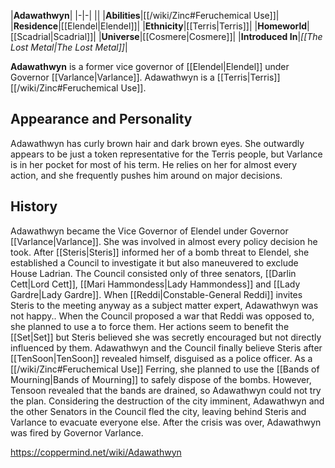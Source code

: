 |**Adawathwyn**|
|-|-|
||
|**Abilities**|[[/wiki/Zinc#Feruchemical Use]]|
|**Residence**|[[Elendel\|Elendel]]|
|**Ethnicity**|[[Terris\|Terris]]|
|**Homeworld**|[[Scadrial\|Scadrial]]|
|**Universe**|[[Cosmere\|Cosmere]]|
|**Introduced In**|*[[The Lost Metal\|The Lost Metal]]*|

**Adawathwyn** is a former vice governor of [[Elendel\|Elendel]] under Governor [[Varlance\|Varlance]]. Adawathwyn is a [[Terris\|Terris]] [[/wiki/Zinc#Feruchemical Use]].

## Appearance and Personality
Adawathwyn has curly brown hair and dark brown eyes. She outwardly appears to be just a token representative for the Terris people, but Varlance is in her pocket for most of his term. He relies on her for almost every action, and she frequently pushes him around on major decisions.

## History
Adawathwyn became the Vice Governor of Elendel under Governor [[Varlance\|Varlance]]. She was involved in almost every policy decision he took.
After [[Steris\|Steris]] informed her of a bomb threat to Elendel, she established a Council to investigate it but also maneuvered to exclude House Ladrian. The Council consisted only of three senators, [[Darlin Cett\|Lord Cett]], [[Mari Hammondess\|Lady Hammondess]] and [[Lady Gardre\|Lady Gardre]].
When [[Reddi\|Constable-General Reddi]] invites Steris to the meeting anyway as a subject matter expert, Adawathwyn was not happy.. When the Council proposed a war that Reddi was opposed to, she planned to use a  to force them. Her actions seem to benefit the [[Set\|Set]] but Steris believed she was secretly encouraged but not directly influenced by them.
Adawathwyn and the Council finally believe Steris after [[TenSoon\|TenSoon]] revealed himself, disguised as a police officer. As a [[/wiki/Zinc#Feruchemical Use]] Ferring, she planned to use the [[Bands of Mourning\|Bands of Mourning]] to safely dispose of the bombs. However, Tensoon revealed that the bands are drained, so Adawathwyn could not try the plan. Considering the destruction of the city imminent, Adawathwyn and the other Senators in the Council fled the city, leaving behind Steris and Varlance to evacuate everyone else.
After the crisis was over, Adawathwyn was fired by Governor Varlance.



https://coppermind.net/wiki/Adawathwyn